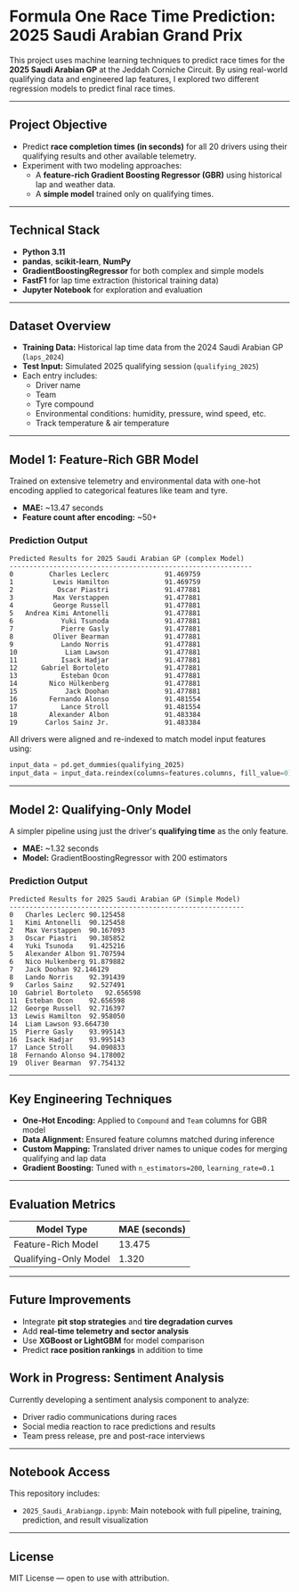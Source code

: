 # Formula One Race Time Prediction: 2025 Saudi Arabian Grand Prix



This project uses machine learning techniques to predict race times for the **2025 Saudi Arabian GP** at the Jeddah Corniche Circuit. By using real-world qualifying data and engineered lap features, I explored two different regression models to predict final race times.

---

## Project Objective

- Predict **race completion times (in seconds)** for all 20 drivers using their qualifying results and other available telemetry.
- Experiment with two modeling approaches:  
  - A **feature-rich Gradient Boosting Regressor (GBR)** using historical lap and weather data.
  - A **simple model** trained only on qualifying times.

---

## Technical Stack

- **Python 3.11**
- **pandas**, **scikit-learn**, **NumPy**
- **GradientBoostingRegressor** for both complex and simple models
- **FastF1** for lap time extraction (historical training data)
- **Jupyter Notebook** for exploration and evaluation

---

## Dataset Overview

- **Training Data:** Historical lap time data from the 2024 Saudi Arabian GP (`laps_2024`)
- **Test Input:** Simulated 2025 qualifying session (`qualifying_2025`)
- Each entry includes:
  - Driver name
  - Team
  - Tyre compound
  - Environmental conditions: humidity, pressure, wind speed, etc.
  - Track temperature & air temperature

---

## Model 1: Feature-Rich GBR Model

Trained on extensive telemetry and environmental data with one-hot encoding applied to categorical features like team and tyre.

- **MAE:** ~13.47 seconds
- **Feature count after encoding:** ~50+

### Prediction Output

```
Predicted Results for 2025 Saudi Arabian GP (complex Model)
-------------------------------------------------------------
0         Charles Leclerc              91.469759
1          Lewis Hamilton              91.469759
2           Oscar Piastri              91.477881
3          Max Verstappen              91.477881
4          George Russell              91.477881
5   Andrea Kimi Antonelli              91.477881
6            Yuki Tsunoda              91.477881
7            Pierre Gasly              91.477881
8          Oliver Bearman              91.477881
9            Lando Norris              91.477881
10            Liam Lawson              91.477881
11           Isack Hadjar              91.477881
12      Gabriel Bortoleto              91.477881
13           Esteban Ocon              91.477881
14        Nico Hülkenberg              91.477881
15            Jack Doohan              91.477881
16        Fernando Alonso              91.481554
17           Lance Stroll              91.481554
18        Alexander Albon              91.483384
19       Carlos Sainz Jr.              91.483384
```

All drivers were aligned and re-indexed to match model input features using:
```python
input_data = pd.get_dummies(qualifying_2025)
input_data = input_data.reindex(columns=features.columns, fill_value=0)
```

---

## Model 2: Qualifying-Only Model

A simpler pipeline using just the driver's **qualifying time** as the only feature.

- **MAE:** ~1.32 seconds
- **Model:** GradientBoostingRegressor with 200 estimators

### Prediction Output

```
Predicted Results for 2025 Saudi Arabian GP (Simple Model)
-----------------------------------------------------------
0	Charles Leclerc	90.125458
1	Kimi Antonelli	90.125458
2	Max Verstappen	90.167093
3	Oscar Piastri	90.385852
4	Yuki Tsunoda	91.425216
5	Alexander Albon	91.707594
6	Nico Hulkenberg	91.879882
7	Jack Doohan	92.146129
8	Lando Norris	92.391439
9	Carlos Sainz	92.527491
10	Gabriel Bortoleto	92.656598
11	Esteban Ocon	92.656598
12	George Russell	92.716397
13	Lewis Hamilton	92.958050
14	Liam Lawson	93.664730
15	Pierre Gasly	93.995143
16	Isack Hadjar	93.995143
17	Lance Stroll	94.090833
18	Fernando Alonso	94.178002
19	Oliver Bearman	97.754132
```

---

## Key Engineering Techniques

- **One-Hot Encoding:** Applied to `Compound` and `Team` columns for GBR model
- **Data Alignment:** Ensured feature columns matched during inference
- **Custom Mapping:** Translated driver names to unique codes for merging qualifying and lap data
- **Gradient Boosting:** Tuned with `n_estimators=200`, `learning_rate=0.1`

---

## Evaluation Metrics

| Model Type            | MAE (seconds) |
|-----------------------|---------------|
| Feature-Rich Model    | 13.475        |
| Qualifying-Only Model | 1.320         |

---

## Future Improvements

- Integrate **pit stop strategies** and **tire degradation curves**
- Add **real-time telemetry and sector analysis**
- Use **XGBoost or LightGBM** for model comparison
- Predict **race position rankings** in addition to time

## Work in Progress: Sentiment Analysis

Currently developing a sentiment analysis component to analyze:
- Driver radio communications during races
- Social media reaction to race predictions and results
- Team press release, pre and post-race interviews


---

## Notebook Access

This repository includes:
- `2025_Saudi_Arabiangp.ipynb`: Main notebook with full pipeline, training, prediction, and result visualization

---

## License

MIT License — open to use with attribution.
